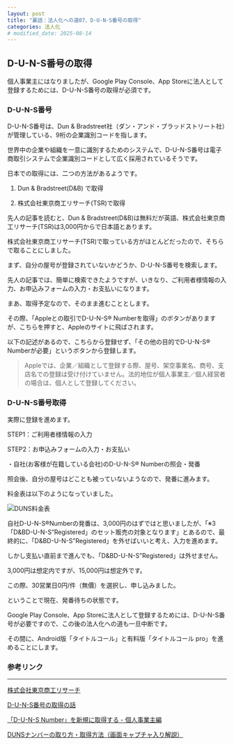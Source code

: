 ```yaml
---
layout: post
title: "裏話：法人化への道07、D-U-N-S番号の取得"
categories: 法人化
# modified_date: 2025-08-14
---
```


[link-3]: https://apple.co/4jAiQKn

## D-U-N-S番号の取得

個人事業主にはなりましたが、Google Play Console、App Storeに法人として登録するためには、D-U-N-S番号の取得が必須です。

### D-U-N-S番号

D-U-N-S番号は、Dun & Bradstreet社（ダン・アンド・ブラッドストリート社）が管理している、9桁の企業識別コードを指します。

世界中の企業や組織を一意に識別するためのシステムで、D-U-N-S番号は電子商取引システムで企業識別コードとして広く採用されているそうです。

日本での取得には、二つの方法があるようです。

1. Dun & Bradstreet(D&B) で取得

2. 株式会社東京商工リサーチ(TSR)で取得

先人の記事を読むと、Dun & Bradstreet(D&B)は無料だが英語、株式会社東京商工リサーチ(TSR)は3,000円からで日本語とあります。

株式会社東京商工リサーチ(TSR)で取っている方がほとんどだったので、そちらで取ることにしました。

まず、自分の屋号が登録されていないかどうか、D-U-N-S番号を検索します。

先人の記事では、簡単に検索できたようですが、いきなり、ご利用者様情報の入力、お申込みフォームの入力・お支払いになります。

まあ、取得予定なので、そのまま進むこととします。

その際、「Appleとの取引でD-U-N-S® Numberを取得」のボタンがありますが、こちらを押すと、Appleのサイトに飛ばされます。

以下の記述があるので、こちらから登録せず、「その他の目的でD-U-N-S® Numberが必要」というボタンから登録します。

> Appleでは、企業／組織として登録する際、屋号、架空事業名、商号、支店名での登録は受け付けていません。法的地位が個人事業主／個人経営者の場合は、個人として登録してください。


### D-U-N-S番号取得

実際に登録を進めます。

STEP1：ご利用者様情報の入力

STEP2：お申込みフォームの入力・お支払い

・自社(お客様が在籍している会社)のD-U-N-S® Numberの照会・発番

照会後、自分の屋号はどことも被っていないようなので、発番に進みます。

料金表は以下のようになっていました。

![DUNS料金表](/assets/etc/DUNS料金.png)

自社D-U-N-S®Numberの発番は、3,000円のはずではと思いましたが、「※3「D&BD-U-N-S”Registered」のセット販売の対象となります」とあるので、最終的に、「D&BD-U-N-S”Registered」を外せばいいと考え、入力を進めます。

しかし支払い直前まで進んでも、「D&BD-U-N-S”Registered」は外せません。

3,000円は想定内ですが、15,000円は想定外です。

この際、30営業日0円/件（無價）を選択し、申し込みました。

ということで現在、発番待ちの状態です。

Google Play Console、App Storeに法人として登録するためには、D-U-N-S番号が必要ですので、この後の法人化への道も一旦中断です。

その間に、Android版「タイトルコール」と有料版「タイトルコール pro」を進めることにします。


### 参考リンク

* * *

[株式会社東京商工リサーチ](https://duns-number-jp.tsr-net.co.jp/search/jpn/login.asp "株式会社東京商工リサーチ")

[D-U-N-S番号の取得の話](https://zenn.dev/ashimoto/books/1_appleprogram/viewer/example5 "D-U-N-S番号の取得の話")

[「D-U-N-S Number」を新規に取得する - 個人事業主編](https://blog.katsubemakito.net/articles/duns-number "「D-U-N-S Number」を新規に取得する - 個人事業主編")

[DUNSナンバーの取り方・取得方法（画面キャプチャ入り解説）](https://www.micss.biz/2018/11/05/714/ "DUNSナンバーの取り方・取得方法（画面キャプチャ入り解説）")
